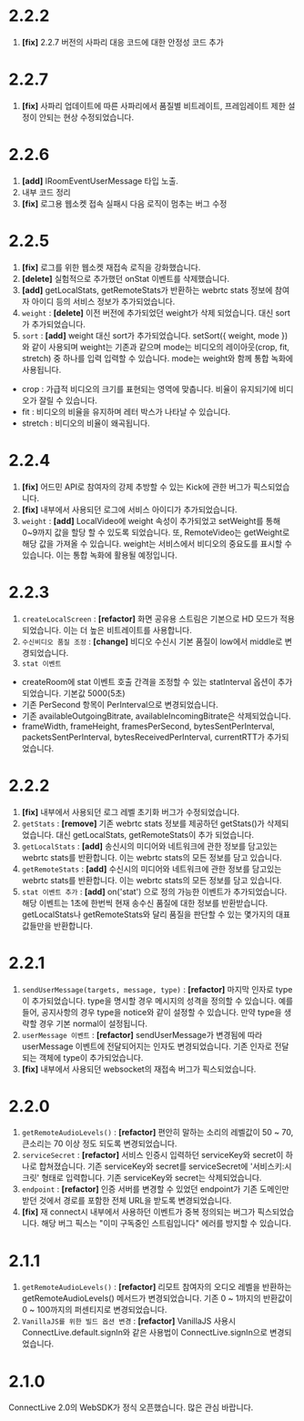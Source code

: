 # 2.2.2
1. **[fix]** 2.2.7 버전의 사파리 대응 코드에 대한 안정성 코드 추가

# 2.2.7
1. **[fix]** 사파리 업데이트에 따른 사파리에서 품질별 비트레이트, 프레임레이트 제한 설정이 안되는 현상 수정되었습니다.

# 2.2.6
1. **[add]** IRoomEventUserMessage 타입 노출.
2. 내부 코드 정리
3. **[fix]** 로그용 웹소켓 접속 실패시 다음 로직이 멈추는 버그 수정

# 2.2.5
1. **[fix]** 로그를 위한 웹소켓 재접속 로직을 강화했습니다.
2. **[delete]** 실험적으로 추가했던 onStat 이벤트를 삭제했습니다.
3. **[add]** getLocalStats, getRemoteStats가 반환하는 webrtc stats 정보에 참여자 아이디 등의 서비스 정보가 추가되었습니다.
4. `weight` : **[delete]** 이전 버전에 추가되었던 weight가 삭제 되었습니다. 대신 sort가 추가되었습니다.
5. `sort` : **[add]** weight 대신 sort가 추가되었습니다. setSort({ weight, mode }) 와 같이 사용되며 weight는 기존과 같으며 mode는 비디오의 레이아웃(crop, fit, stretch) 중 하나를 입력 입력할 수 있습니다. mode는 weight와 함께 통합 녹화에 사용됩니다. 
- crop : 가급적 비디오의 크기를 표현되는 영역에 맞춥니다. 비율이 유지되기에 비디오가 잘릴 수 있습니다.
- fit : 비디오의 비율을 유지하며 레터 박스가 나타날 수 있습니다.
- stretch : 비디오의 비율이 왜곡됩니다.

# 2.2.4
1. **[fix]** 어드민 API로 참여자의 강제 추방할 수 있는 Kick에 관한 버그가 픽스되었습니다.
2. **[fix]** 내부에서 사용되던 로그에 서비스 아이디가 추가되었습니다.
3. `weight` : **[add]** LocalVideo에 weight 속성이 추가되었고 setWeight를 통해 0~9까지 값을 할당 할 수 있도록 되었습니다. 또, RemoteVideo는 getWeight로 해당 값을 가져올 수 있습니다. weight는 서비스에서 비디오의 중요도를 표시할 수 있습니다. 이는 통합 녹화에 활용될 예정입니다.

# 2.2.3
1. `createLocalScreen` : **[refactor]** 화면 공유용 스트림은 기본으로 HD 모드가 적용되었습니다. 이는 더 높은 비트레이트를 사용합니다.
2. `수신비디오 품질 조정` :  **[change]** 비디오 수신시 기본 품질이 low에서 middle로 변경되었습니다.
3. `stat 이벤트`
 - createRoom에 stat 이벤트 호출 간격을 조정할 수 있는 statInterval 옵션이 추가되었습니다. 기본값 5000(5초)
 - 기존 PerSecond 항목이 PerInterval으로 변경되었습니다.
 - 기존 availableOutgoingBitrate, availableIncomingBitrate은 삭제되었습니다.
 - frameWidth, frameHeight, framesPerSecond, bytesSentPerInterval, packetsSentPerInterval, bytesReceivedPerInterval, currentRTT가 추가되었습니다.

# 2.2.2
1. **[fix]** 내부에서 사용되던 로그 레벨 초기화 버그가 수정되었습니다.
2. `getStats` : **[remove]** 기존 webrtc stats 정보를 제공하던 getStats()가 삭제되었습니다. 대신 getLocalStats, getRemoteStats이 추가 되었습니다.
3. `getLocalStats` : **[add]** 송신시의 미디어와 네트워크에 관한 정보를 담고있는 webrtc stats를 반환합니다. 이는 webrtc stats의 모든 정보를 담고 있습니다.
4. `getRemoteStats` : **[add]** 수신시의 미디어와 네트워크에 관한 정보를 담고있는 webrtc stats를 반환합니다. 이는 webrtc stats의 모든 정보를 담고 있습니다.
5. `stat 이벤트 추가` : **[add]** on('stat') 으로 정의 가능한 이벤트가 추가되었습니다. 해당 이벤트는 1초에 한번씩 현재 송수신 품질에 대한 정보를 반환받습니다. getLocalStats나 getRemoteStats와 달리 품질을 판단할 수 있는 몇가지의 대표 값들만을 반환합니다.

# 2.2.1
1. `sendUserMessage(targets, message, type)` : **[refactor]** 마지막 인자로 type이 추가되었습니다. type을 명시할 경우 메시지의 성격을 정의할 수 있습니다. 예를 들어, 공지사항의 경우 type을 notice와 같이 설정할 수 있습니다. 만약 type을 생략할 경우 기본 normal이 설정됩니다. 
2. `userMessage 이벤트` : **[refactor]** sendUserMessage가 변경됨에 따라 userMessage 이벤트에 전달되어지는 인자도 변경되었습니다. 기존 인자로 전달되는 객체에 type이 추가되었습니다.
3. **[fix]** 내부에서 사용되던 websocket의 재접속 버그가 픽스되었습니다.

# 2.2.0
1. `getRemoteAudioLevels()` : **[refactor]** 편안히 말하는 소리의 레벨값이 50 ~ 70, 큰소리는 70 이상 정도 되도록 변경되었습니다.
2. `serviceSecret` : **[refactor]** 서비스 인증시 입력하던 serviceKey와 secret이 하나로 합쳐졌습니다. 기존 serviceKey와 secret를 serviceSecret에 '서비스키:시크릿' 형태로 입력합니다. 기존 serviceKey와 secret는 삭제되었습니다.
3. `endpoint` : **[refactor]** 인증 서버를 변경할 수 있었던 endpoint가 기존 도메인만 받던 것에서 경로를 포함한 전체 URL을 받도록 변경되었습니다.
4. **[fix]** 재 connect시 내부에서 사용하던 이벤트가 중복 정의되는 버그가 픽스되었습니다. 해당 버그 픽스는 "이미 구독중인 스트림입니다" 에러를 방지할 수 있습니다.

# 2.1.1
1. `getRemoteAudioLevels()` : **[refactor]** 리모트 참여자의 오디오 레벨을 반환하는 getRemoteAudioLevels() 메서드가 변경되었습니다. 기존 0 ~ 1까지의 반환값이 0 ~ 100까지의 퍼센티지로 변경되었습니다.
2. `VanillaJS를 위한 빌드 옵션 변경` : **[refactor]** VanillaJS 사용시 ConnectLive.default.signIn와 같은 사용법이 ConnectLive.signIn으로 변경되었습니다.

# 2.1.0
ConnectLive 2.0의 WebSDK가 정식 오픈했습니다. 많은 관심 바랍니다.
